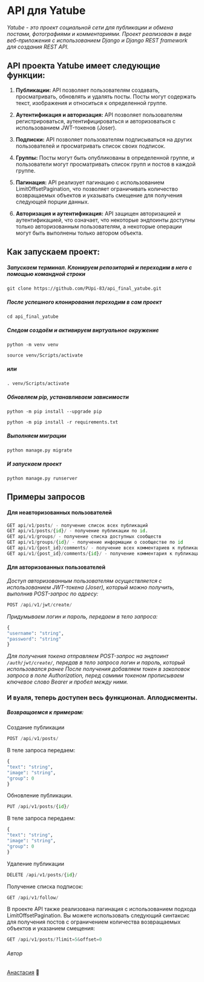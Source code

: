 # API для Yatube 
*Yatube - это проект социальной сети для публикации и обмена постами, фотографиями и комментариями. Проект реализован в виде веб-приложения с использованием Django и Django REST framework для создания REST API.*

## API проекта Yatube имеет следующие функции:
1. **Публикации:** API позволяет пользователям создавать, просматривать, обновлять и удалять посты. Посты могут содержать текст, изображения и относиться к определенной группе.

2. **Аутентификация и авторизация:** API позволяет пользователям регистрироваться, аутентифицироваться и авторизоваться с использованием JWT-токенов (Joser).

3. **Подписки:** API позволяет пользователям подписываться на других пользователей и просматривать список своих подписок.

4. **Группы:** Посты могут быть опубликованы в определенной группе, и пользователи могут просматривать список групп и постов в каждой группе.

5. **Пагинация:** API реализует пагинацию с использованием LimitOffsetPagination, что позволяет ограничивать количество возвращаемых объектов и указывать смещение для получения следующей порции данных.

6. **Авторизация и аутентификация:** API защищен авторизацией и аутентификацией, что означает, что некоторые эндпоинты доступны только авторизованным пользователям, а некоторые операции могут быть выполнены только автором объекта.

## Как запускаем проект:
##### Запускаем терминал. Клонируем репозиторий и переходим в него с помощью командной строки
```
git clone https://github.com/PUpi-83/api_final_yatube.git
```
##### После успешного клонирования переходим в сам проект
```
cd api_final_yatube
```
##### Следом создаём и активируем виртуальное окружение 
```
python -m venv venv
```
```
source venv/Scripts/activate
```
##### или
```
. venv/Scripts/activate
```
##### Обновляем pip, устанавливаем зависимости
```
python -m pip install --upgrade pip
```
```
python -m pip install -r requirements.txt
```
##### Выполняем миграции
```
python manage.py migrate
```
##### И запускаем проект
```
python manage.py runserver
```

## Примеры запросов
#### Для неавторизованных пользователей
```python
GET api/v1/posts/ - получение список всех публикаций
GET api/v1/posts/{id}/ - получение публикации по id.
GET api/v1/groups/ - получение списка доступных сообществ
GET api/v1/groups/{id}/ - получение информации о сообществе по id
GET api/v1/{post_id}/comments/ - получение всех комментариев к публикации
GET api/v1/{post_id}/comments/{id}/ - получение комментария к публикации по id
```

#### Для авторизованных пользователей
*Доступ авторизованным пользователям осуществляется с использованием JWT-токена (Joser), который можно получить, выполнив POST-запрос по адресу:*
```python
POST /api/v1/jwt/create/
```
*Придумываем логин и пароль, передаем в тело запроса:*
```python
{
"username": "string",
"password": "string"
}
```
*Для получения токена отправляем POST-запрос на эндпоинт ```/auth/jwt/create/```, передав в тело запроса логин и пароль, который использовался ранее
После получения добавляем токен в заколовок запроса в поле Authorization, перед самими токеном прописываем ключевое слово Bearer и пробел между ними.*

### И вуаля, теперь доступен весь функционал. Аплодисменты. 

##### Возвращаемся к примерам:
 Cоздание публикации
 ```python
 POST /api/v1/posts/
 ```
В теле запроса передаем:
```python
{
"text": "string",
"image": "string",
"group": 0
}
```
Обновление публикации.
```python
PUT /api/v1/posts/{id}/
```
В теле запроса передаем:
```python
{
"text": "string",
"image": "string",
"group": 0
}
```
Удаление публикации
```python
DELETE /api/v1/posts/{id}/
```
Получение списка подписок:
```python
GET /api/v1/follow/
```
В проекте API также реализована пагинация с использованием подхода LimitOffsetPagination. Вы можете использовать следующий синтаксис для получения постов с ограничением количества возвращаемых объектов и указанием смещения:
```python
GET /api/v1/posts/?limit=5&offset=0
```

###### Автор
[Анастасия](https://github.com/PUpi-83) :butterfly:
